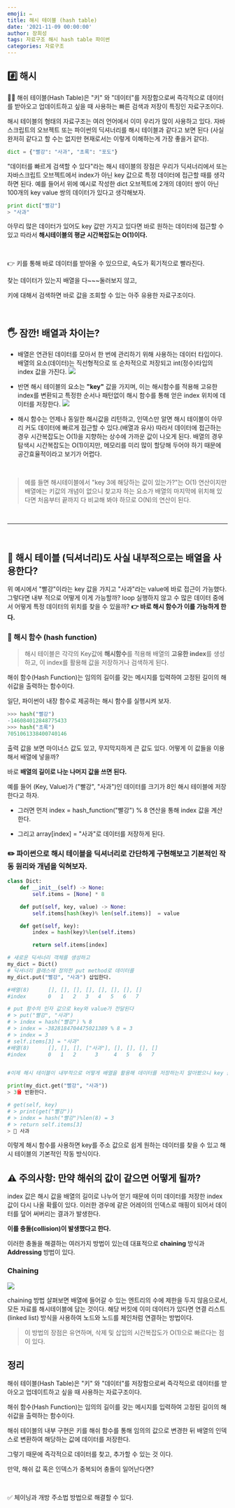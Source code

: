 ```yaml
---
emoji: ✏️
title: 해시 테이블 (hash table)
date: '2021-11-09 00:00:00'
author: 장희성
tags: 자료구조 해시 hash table 파이썬
categories: 자료구조
---
```


## #️⃣ 해시

👨‍🏫 해쉬 테이블(Hash Table)은 "키" 와 "데이터"를 저장함으로써 즉각적으로 데이터를 받아오고 업데이트하고 싶을 때 사용하는 빠른 검색과 저장이 특징인 자료구조이다.

해시 테이블의 형태의 자료구조는 여러 언어에서 이미 우리가 많이 사용하고 있다. 자바스크립트의 오브젝트 또는 파이썬의 딕셔너리를 해시 테이블과 같다고 보면 된다 (사실 완저히 같다고 할 수는 없지만 현재로서는 이렇게 이해하는게 가장 좋을거 같다).

```python
dict = {"빨강": "사과", "초록": "포도"}
```

"데이터를 빠르게 검색할 수 있다"라는 해시 테이블의 장점은 우리가 딕셔너리에서 또는 자바스크립트 오브젝트에서 index가 아닌 key 값으로 특정 데이터에 접근할 때를 생각하면 된다. 예를 들어서 위에 예시로 작성한 dict 오브젝트에 2개의 데이터 쌍이 아닌 100개의 key value 쌍의 데이터가 있다고 생각해보자.

```python
print dict["빨강"]
> "사과"
```

아무리 많은 데이터가 있어도 key 값만 가지고 있다면 바로 원하는 데이터에 접근할 수 있고 따라서 **해시테이블의 평균 시간복잡도는 O(1)이다.**

<br/>

👉 키를 통해 바로 데이터를 받아올 수 있으므로, 속도가 획기적으로 빨라진다.

찾는 데이터가 있는지 배열을 다~~~둘러보지 않고,

키에 대해서 검색하면 바로 값을 조회할 수 있는 아주 유용한 자료구조이다.

<br/>

## 🖐 잠깐! 배열과 차이는?

- 배열은 연관된 데이터를 모아서 한 번에 관리하기 위해 사용하는 데이터 타입이다. 배열의 요소(데이터)는 직선형적으로 또 순차적으로 저장되고 int(정수)타입의 index 값을 가진다.
  ![](https://images.velog.io/images/heesungj7/post/61b58c41-7a12-4007-ab12-4f9d1aceff56/img.png)

- 반면 해시 테이블의 요소는 **"key"** 값을 가지며, 이는 해시함수를 적용해 고유한 index를 변환되고 특정한 순서나 패턴없이 해시 함수를 통해 얻은 index 위치에 데이터를 저장한다.
  ![](https://images.velog.io/images/heesungj7/post/a7f11447-d1b9-4631-864c-ddf5159b217a/%E1%84%83%E1%85%A1%E1%84%8B%E1%85%AE%E1%86%AB%E1%84%85%E1%85%A9%E1%84%83%E1%85%B3.png)

- 해시 함수는 언제나 동일한 해시값을 리턴하고, 인덱스만 알면 해시 테이블이 아무리 커도 데이터에 빠르게 접근할 수 있다.(배열과 유사) 따라서 데이터에 접근하는 경우 시간복잡도는 O(1)을 지향하는 상수에 가까운 값이 나오게 된다. 배열의 경우 탐색시 시간복잡도는 O(1)이지만, 메모리를 미리 많이 할당해 두어야 하기 때문에 공간효율적이라고 보기가 어렵다.

<br/>

> 예를 들면 해시테이블에서 "key 3에 해당하는 값이 있는가?"는 O(1) 연산이지만 배열에는 키값의 개념이 없으니 찾고자 하는 요소가 배열의 마지막에 위치해 있다면 처음부터 끝까지 다 비교해 봐야 하므로 O(N)의 연산이 된다.

<br/>
<hr/>
<br/>

## 📌 해시 테이블 (딕셔너리)도 사실 내부적으로는 배열을 사용한다?

위 예시에서 "빨강"이라는 key 값을 가지고 "사과"라는 value에 바로 접근이 가능했다. 그렇다면 내부 적으로 어떻게 이게 가능할까? loop 실행하지 않고 수 많은 데이터 중에서 어떻게 특정 데이터의 위치를 찾을 수 있을까? **👉 바로 해시 함수가 이를 가능하게 한다.**

### 📖 해시 함수 (hash function)

> 해시 테이블은 각각의 Key값에 **해시함수**를 적용해 배열의 **고유한 index**를 생성하고, 이 index를 활용해 값을 저장하거나 검색하게 된다.

해쉬 함수(Hash Function)는 임의의 길이를 갖는 메시지를 입력하여 고정된 길이의 해쉬값을 출력하는 함수이다.

일단, 파이썬이 내장 함수로 제공하는 해시 함수를 실행시켜 보자.

```python
>>> hash("빨강")
-146084012848775433
>>> hash("초록")
7051061338400740146
```

출력 값을 보면 마이너스 값도 있고, 무지막지하게 큰 값도 있다. 어떻게 이 값들을 이용해서 배열에 넣을까?

바로 **배열의 길이로 나눈 나머지 값을 쓰면 된다.**

예를 들어 (Key, Value)가 ("빨강", "사과")인 데이터를 크기가 8인 해시 테이블에 저장한다고 하자.

- 그러면 먼저 index = hash_function("빨강") % 8 연산을 통해 index 값을 계산한다.

- 그리고 array[index] = "사과"로 데이터를 저장하게 된다.

### ✏️ 파이썬으로 **해시 테이블**을 딕셔너리로 간단하게 구현해보고 기본적인 작동 원리와 개념을 익혀보자.

```python
class Dict:
    def __init__(self) -> None:
        self.items = [None] * 8

    def put(self, key, value) -> None:
        self.items[hash(key)% len(self.items)]  = value

    def get(self, key):
        index = hash(key)%len(self.items)

        return self.items[index]

# 새로운 딕셔너리 객체를 생성하고
my_dict = Dict()
# 딕셔너리 클래스에 정의한 put method로 데이터를
my_dict.put("빨강", "사과") 삽입한다.

#배열(8)      [], [], [], [], [], [], [], []
#index       0   1   2   3   4   5   6   7

# put 함수의 인자 값으로 key와 value가 전달된다
# > put("빨강", "사과")
# > index = hash("빨강") % 8
# > index = -3828184704475021389 % 8 = 3
# > index = 3
# self.items[3] = "사과"
#배열(8)      [], [], [], ["사과"], [], [], [], []
#index       0   1   2      3     4   5   6   7


#이제 해시 테이블이 내부적으로 어떻게 배열을 활용해 데이터를 저장하는지 알아봤으니 key 값을 가지고 어떻게 데이터를 접근해 반환하는지 알아보자.

print(my_dict.get("빨강", "사과"))
> 3을 반환한다.

# get(self, key)
# > print(get("빨강"))
# > index = hash("빨강")%len(8) = 3
# > return self.items[3]
> 🍎 사과
```

이렇게 해시 함수를 사용하면 key를 주소 값으로 쉽게 원하는 데이터를 찾을 수 있고 해시 테이블의 기본적인 작동 방식이다.

## ⚠️ 주의사항: 만약 해쉬의 값이 같으면 어떻게 될까?

index 값은 해시 값을 배열의 길이로 나누어 얻기 때문에 이미 데이터를 저장한 index 값이 다시 나올 확률이 있다. 이러한 경우에 같은 어레이의 인덱스로 매핑이 되어서 데이터를 덮어 써버리는 결과가 발생한다.

**이를 충돌(collision)이 발생했다고 한다.**

이러한 충돌을 해결하는 여러가지 방법이 있는데 대표적으로 **chaining** 방식과 **Addressing** 방법이 있다.

### Chaining

![](https://images.velog.io/images/heesungj7/post/a9586bae-6145-46e6-aadc-13e959832e14/Untitled.png)

chaining 방법 살펴보면 배열에 들어갈 수 있는 엔트리의 수에 제한을 두지 않음으로서, 모든 자료를 해시테이블에 담는 것이다. 해당 버킷에 이미 데이터가 있다면 연결 리스트 (linked list) 방식을 사용하여 노드와 노드를 체인처럼 연결하는 방법이다.

> 이 방법의 장점은 유연하며, 삭제 및 삽입의 시간복잡도가 O(1)으로 빠르다는 점이 있다.

## 정리

해쉬 테이블(Hash Table)은 "키" 와 "데이터"를 저장함으로써 즉각적으로 데이터를 받아오고 업데이트하고 싶을 때 사용하는 자료구조이다.

해쉬 함수(Hash Function)는 임의의 길이를 갖는 메시지를 입력하여 고정된 길이의 해쉬값을 출력하는 함수이다.

해쉬 테이블의 내부 구현은 키를 해쉬 함수를 통해 임의의 값으로 변경한 뒤 배열의 인덱스로 변환하여 해당하는 값에 데이터를 저장한다.

그렇기 때문에 즉각적으로 데이터를 찾고, 추가할 수 있는 것 이다.

만약, 해쉬 값 혹은 인덱스가 중복되어 충돌이 일어난다면?

<br/>

✅ 체이닝과 개방 주소법 방법으로 해결할 수 있다.

```toc

```
